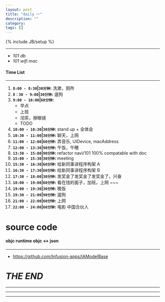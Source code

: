 ```yaml
---
layout: post
title: "daily 一"
description: ""
category: 
tags: []
---
```

{% include JB/setup %}
***
* *101 db*
* *101 wifi mac*

#### Time List
***
1. **`8:00 - 8:30`|`30分钟`:** 洗漱，厕所
2. **`8：30 - 9:00`|`30分钟`:** 遛狗
3. **`9:00 - 10:00`|`60分钟`:** 
	* 早点
	* 上班
	* 沏茶，擦眼镜
	* TODO
5. **`10:00 - 10:30`|`30分钟`:** stand up + 全体会
6. **`10:30 - 11:00`|`30分钟`:** 聊天，上网
7. **`11:00 - 12:00`|`60分钟`:** 弄音乐, UIDevice, macAddress
8. **`12:00 - 13:30`|`90分钟`:** 午饭，午睡
9. **`13:30 - 15:00`|`90分钟`:** refactor navi/101 100% compatable with doc
10. **`15:00 - 15:30`|`30分钟`:** meeting
11. **`15:30 - 16:30`|`60分钟`:** 给新同事讲程序构架 A
12. **`16:30 - 17:30`|`60分钟`:** 给新同事讲程序构架 B
13. **`17:30 - 18:00`|`30分钟`:** 发奖金了发奖金了发奖金了，兴奋
14. **`18:00 - 19:00`|`60分钟`:** 看在钱的面子，加班，上网 ~~~
15. **`19:00 - 19:30`|`30分钟`:** 晚饭
16. **`19:30 - 21:00`|`90分钟`:** 遛狗
17. **`21:00 - 22:00`|`60分钟`:** 上网
18. **`22:00 - 24:00`|`60分钟`:** 电影 中国合伙人

# source code
#### objc runtime objc <-> json
***
* https://github.com/Infusion-apps/IAModelBase

# *THE END*
***
***
***